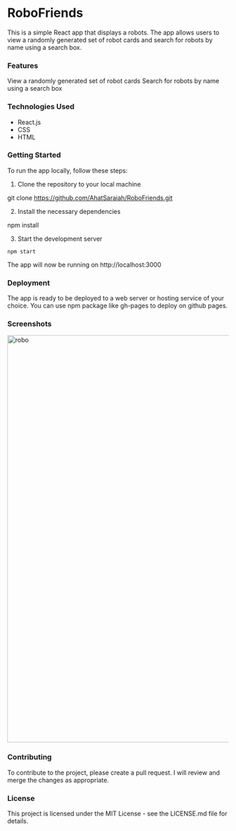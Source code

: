 # RoboFriends


This is a simple React app that displays a robots. The app allows users to view a randomly generated set of robot cards and search for robots by name using a search box.

### Features
View a randomly generated set of robot cards
Search for robots by name using a search box

### Technologies Used
- React.js
- CSS
- HTML
### Getting Started
To run the app locally, follow these steps:

1. Clone the repository to your local machine

git clone https://github.com/AhatSaraiah/RoboFriends.git

2. Install the necessary dependencies

npm install

3. Start the development server
```
npm start
```
The app will now be running on http://localhost:3000

### Deployment
The app is ready to be deployed to a web server or hosting service of your choice. You can use npm package like gh-pages to deploy on github pages.

### Screenshots
<img width="926" alt="robo" src="https://user-images.githubusercontent.com/46491791/215328148-5635ce33-85ef-4153-987d-9005d12e4d26.png">

### Contributing
To contribute to the project, please create a pull request. I will review and merge the changes as appropriate.

### License
This project is licensed under the MIT License - see the LICENSE.md file for details.

